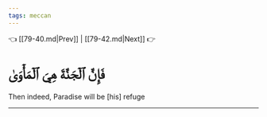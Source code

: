 ```yaml
---
tags: meccan
---
```


👈 [[79-40.md|Prev]] | [[79-42.md|Next]] 👉

# فَإِنَّ ٱلۡجَنَّةَ هِيَ ٱلۡمَأۡوَىٰ

Then indeed, Paradise will be [his] refuge

---


